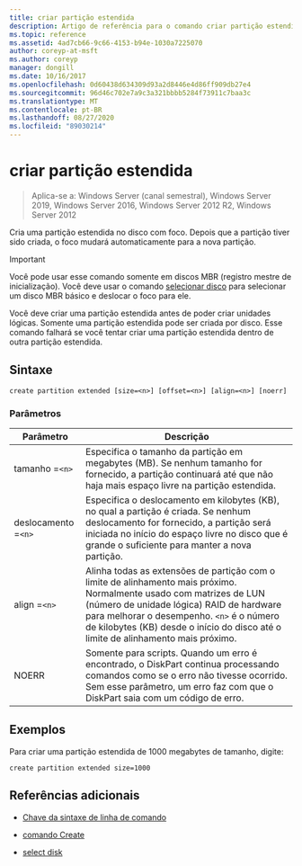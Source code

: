 ```yaml
---
title: criar partição estendida
description: Artigo de referência para o comando criar partição estendida, que cria uma partição estendida no disco com foco.
ms.topic: reference
ms.assetid: 4ad7cb66-9c66-4153-b94e-1030a7225070
author: coreyp-at-msft
ms.author: coreyp
manager: dongill
ms.date: 10/16/2017
ms.openlocfilehash: 0d60438d634309d93a2d8446e4d86ff909db27e4
ms.sourcegitcommit: 96d46c702e7a9c3a321bbbb5284f73911c7baa3c
ms.translationtype: MT
ms.contentlocale: pt-BR
ms.lasthandoff: 08/27/2020
ms.locfileid: "89030214"
---
```

# <a name="create-partition-extended"></a>criar partição estendida

> Aplica-se a: Windows Server (canal semestral), Windows Server 2019, Windows Server 2016, Windows Server 2012 R2, Windows Server 2012

Cria uma partição estendida no disco com foco. Depois que a partição tiver sido criada, o foco mudará automaticamente para a nova partição.

>[!IMPORTANT]
> Você pode usar esse comando somente em discos MBR (registro mestre de inicialização). Você deve usar o comando [selecionar disco](select-disk.md) para selecionar um disco MBR básico e deslocar o foco para ele.
>
> Você deve criar uma partição estendida antes de poder criar unidades lógicas. Somente uma partição estendida pode ser criada por disco. Esse comando falhará se você tentar criar uma partição estendida dentro de outra partição estendida.

## <a name="syntax"></a>Sintaxe

```
create partition extended [size=<n>] [offset=<n>] [align=<n>] [noerr]
```

### <a name="parameters"></a>Parâmetros

| Parâmetro | Descrição |
| --------- | ----------- |
| tamanho =`<n>` | Especifica o tamanho da partição em megabytes (MB). Se nenhum tamanho for fornecido, a partição continuará até que não haja mais espaço livre na partição estendida. |
| deslocamento =`<n>` | Especifica o deslocamento em kilobytes (KB), no qual a partição é criada. Se nenhum deslocamento for fornecido, a partição será iniciada no início do espaço livre no disco que é grande o suficiente para manter a nova partição. |
| align =`<n>` | Alinha todas as extensões de partição com o limite de alinhamento mais próximo. Normalmente usado com matrizes de LUN (número de unidade lógica) RAID de hardware para melhorar o desempenho. `<n>` é o número de kilobytes (KB) desde o início do disco até o limite de alinhamento mais próximo. |
| NOERR | Somente para scripts. Quando um erro é encontrado, o DiskPart continua processando comandos como se o erro não tivesse ocorrido. Sem esse parâmetro, um erro faz com que o DiskPart saia com um código de erro. |

## <a name="examples"></a>Exemplos

Para criar uma partição estendida de 1000 megabytes de tamanho, digite:

```
create partition extended size=1000
```

## <a name="additional-references"></a>Referências adicionais

- [Chave da sintaxe de linha de comando](command-line-syntax-key.md)

- [comando Create](create.md)

- [select disk](select-disk.md)
